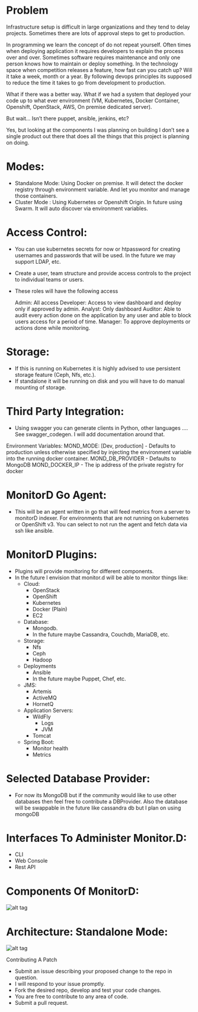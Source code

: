 #  Problem
Infrastructure setup is difficult in large organizations and they tend to delay projects.  Sometimes there are lots of approval steps to get to production.

In programming we learn the concept of do not repeat yourself. Often times when deploying application it requires developers to explain the process over and over. Sometimes software  requires maintenance and only one person knows how to maintain or deploy something. In the technology space when competition releases a feature, how fast can you catch up? Will it take a week, month or a year. By following devops principles its supposed to reduce the time it takes to go from development to production.

What if there was a better way. What if we had a system that deployed your code up to what ever environment (VM, Kubernetes, Docker Container, Openshift, OpenStack, AWS, On premise dedicated server).

But wait… Isn’t there puppet, ansible, jenkins, etc?

Yes, but looking at the components I was planning on building I don’t see a single product out there that does all the things that this project is planning on doing.

# Modes:

- Standalone Mode: Using Docker on premise. It will detect the docker registry through environment variable. And let you monitor and manage those containers.
- Cluster Mode : Using Kubernetes or Openshift Origin. In future using Swarm. It will auto discover via environment variables.

# Access Control:

- You can use kubernetes secrets for now or htpassword for creating usernames and passwords that will be used. In the future we may support LDAP, etc.
- Create a user, team structure and provide access controls to the project to individual teams or users.
- These roles will have the following access

     Admin: All access
     Developer: Access to view dashboard and deploy only if approved by admin.
     Analyst: Only dashboard
     Auditor: Able to audit every action done on the application by any user and able to block users access for a period of time.
     Manager: To approve deployments or actions done while monitoring.

# Storage:
- If this is running on Kubernetes it is highly advised to use persistent storage feature (Ceph, Nfs, etc.).
- If standalone it will be running on disk and you will have to do manual mounting of storage.

# Third Party Integration:
- Using swagger you can generate clients in Python, other languages …. See swagger_codegen. I will add documentation around that.

Environment Variables:
MOND_MODE: [Dev, production] - Defaults to production unless otherwise specified by injecting the environment variable into the running docker container.
MOND_DB_PROVIDER - Defaults to MongoDB
MOND_DOCKER_IP - The ip address of the private registry for docker

# MonitorD Go Agent:

- This will be an agent written in go that will feed metrics from a server to monitorD indexer. For environments that are not running on kubernetes or OpenShift v3. You can select to not run the agent and fetch data via ssh like ansible.

# MonitorD Plugins:

- Plugins will provide monitoring for different components.
- In the future I envision that monitor.d will be able to monitor things like:
    -  Cloud:
        - OpenStack
        - OpenShift
        - Kubernetes
        - Docker (Plain)
        - EC2
    - Database:
        - Mongodb.
        - In the future maybe Cassandra, Couchdb, MariaDB, etc.
    -   Storage:
        - Nfs
        - Ceph
        - Hadoop
    - Deployments
        - Ansible
        - In the future maybe Puppet, Chef, etc.
    - JMS:
        - Artemis
        - ActiveMQ
        - HornetQ
    - Application Servers:
        - WildFly
            - Logs
            - JVM
        - Tomcat
    - Spring Boot:
        - Monitor health
        - Metrics


# Selected Database Provider:

- For now its MongoDB but if the community would like to use other databases then feel free to contribute a DBProvider. Also the database will be swappable in the future like cassandra db but I plan on using mongoDB

# Interfaces To Administer Monitor.D:

- CLI
- Web Console
- Rest API

# Components Of MonitorD:
![alt tag](https://raw.githubusercontent.com/BZCareer/monitor.d/master/Components-Design.png)
# Architecture: Standalone Mode:
![alt tag](https://raw.githubusercontent.com/BZCareer/monitor.d/master/Architecture-MonitorKubernetesExternally.png )

Contributing A Patch

- Submit an issue describing your proposed change to the repo in question.
- I will respond to your issue promptly.
- Fork the desired repo, develop and test your code changes.
- You are free to contribute to any area of code.
- Submit a pull request.
